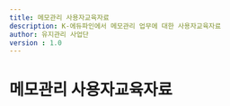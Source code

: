 ```yaml
---
title: 메모관리 사용자교육자료
description: K-에듀파인에서 메모관리 업무에 대한 사용자교육자료
author: 유지관리 사업단
version : 1.0
---
```


# 메모관리 사용자교육자료

